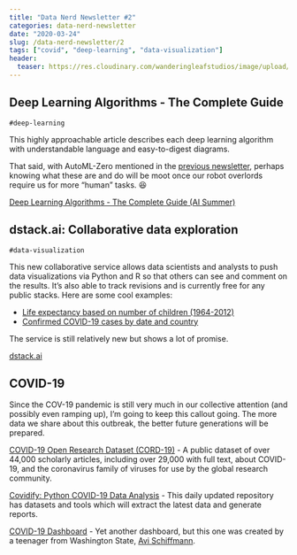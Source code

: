 ```yaml
---
title: "Data Nerd Newsletter #2"
categories: data-nerd-newsletter
date: "2020-03-24"
slug: /data-nerd-newsletter/2
tags: ["covid", "deep-learning", "data-visualization"]
header:
  teaser: https://res.cloudinary.com/wanderingleafstudios/image/upload/v1587682706/chrisjmears.com/data-nerd-newsletter-og.jpg
---
```


## Deep Learning Algorithms - The Complete Guide

`#deep-learning`

This highly approachable article describes each deep learning algorithm with understandable language and easy-to-digest diagrams.

That said, with AutoML-Zero mentioned in the [previous newsletter](/data-nerd-newsletter/1), perhaps knowing what these are and do will be moot once our robot overlords require us for more “human” tasks. 😆

[Deep Learning Algorithms - The Complete Guide (AI Summer)](https://theaisummer.com/Deep-Learning-Algorithms/)

## dstack.ai: Collaborative data exploration

`#data-visualization`

This new collaborative service allows data scientists and analysts to push data visualizations via Python and R so that others can see and comment on the results. It’s also able to track revisions and is currently free for any public stacks. Here are some cool examples:

- [Life expectancy based on number of children (1964-2012)](https://dstack.ai/cheptsov/gapminder)
- [Confirmed COVID-19 cases by date and country](https://dstack.ai/cheptsov/covid19/speed_by_country)

The service is still relatively new but shows a lot of promise.

[dstack.ai](https://dstack.ai/)

## COVID-19

Since the COV-19 pandemic is still very much in our collective attention (and possibly even ramping up), I’m going to keep this callout going. The more data we share about this outbreak, the better future generations will be prepared.

[COVID-19 Open Research Dataset (CORD-19)](https://pages.semanticscholar.org/coronavirus-research) - A public dataset of over 44,000 scholarly articles, including over 29,000 with full text, about COVID-19, and the coronavirus family of viruses for use by the global research community.

[Covidify: Python COVID-19 Data Analysis](https://github.com/AaronWard/covid-19-analysis) - This daily updated repository has datasets and tools which will extract the latest data and generate reports.

[COVID-19 Dashboard](https://ncov2019.live/) - Yet another dashboard, but this one was created by a teenager from Washington State, [Avi Schiffmann](https://twitter.com/AviSchiffmann).
